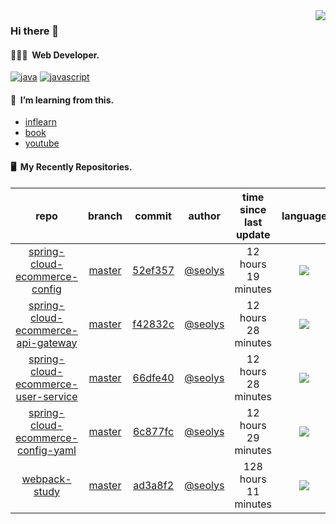<img align="right" src="https://github-readme-stats.vercel.app/api?username=seolys&show_icons=true&hide_title=true" />

### Hi there 👋

#### 🧑🏻‍💻&nbsp;&nbsp;Web Developer.

[![java](http://img.shields.io/badge/-java-black?style=flat-square&logo=)](#)
[![javascript](http://img.shields.io/badge/-javascript-darkgray?style=flat-square&logo=)](#)

<!--
**seolys/seolys** is a ✨ _special_ ✨ repository because its `README.md` (this file) appears on your GitHub profile.

Here are some ideas to get you started:

- 🔭 I’m currently working on ...
- 🌱 I’m currently learning ...
- 👯 I’m looking to collaborate on ...
- 🤔 I’m looking for help with ...
- 💬 Ask me about ...
- 📫 How to reach me: ...
- 😄 Pronouns: ...
- ⚡ Fun fact: ...
-->

#### 🌱&nbsp;&nbsp;I’m learning from this.

- [inflearn](https://github.com/seolys/TIL/blob/master/inflearn/inflearn.md)
- [book](https://github.com/seolys/TIL/blob/master/book/book.md)
- [youtube](https://github.com/seolys/TIL/blob/master/youtube/youtube.md)

#### 🖥&nbsp;&nbsp;My Recently Repositories.

| repo | branch | commit | author | time since last update | language |
|:---:|:---:|:---:|:---:|:---:|:---:|
| [spring-cloud-ecommerce-config](https://github.com/seolys/spring-cloud-ecommerce-config) | [master](https://github.com/seolys/spring-cloud-ecommerce-config/tree/master) |[52ef357](https://github.com/seolys/spring-cloud-ecommerce-config/commit/52ef3578bc6b241347a8b34a39ee56b2e8763009) | [@seolys](https://github.com/seolys) |12 hours 19 minutes | ![](https://img.shields.io/badge/language-Java-default.svg?style=flat-square)|
| [spring-cloud-ecommerce-api-gateway](https://github.com/seolys/spring-cloud-ecommerce-api-gateway) | [master](https://github.com/seolys/spring-cloud-ecommerce-api-gateway/tree/master) |[f42832c](https://github.com/seolys/spring-cloud-ecommerce-api-gateway/commit/f42832c0d3b16b1ece9190d7f481a6311633d056) | [@seolys](https://github.com/seolys) |12 hours 28 minutes | ![](https://img.shields.io/badge/language-Java-default.svg?style=flat-square)|
| [spring-cloud-ecommerce-user-service](https://github.com/seolys/spring-cloud-ecommerce-user-service) | [master](https://github.com/seolys/spring-cloud-ecommerce-user-service/tree/master) |[66dfe40](https://github.com/seolys/spring-cloud-ecommerce-user-service/commit/66dfe405bc55c5b43b6ac7b0877d33da76254347) | [@seolys](https://github.com/seolys) |12 hours 28 minutes | ![](https://img.shields.io/badge/language-Java-default.svg?style=flat-square)|
| [spring-cloud-ecommerce-config-yaml](https://github.com/seolys/spring-cloud-ecommerce-config-yaml) | [master](https://github.com/seolys/spring-cloud-ecommerce-config-yaml/tree/master) |[6c877fc](https://github.com/seolys/spring-cloud-ecommerce-config-yaml/commit/6c877fc16d62b9bf4cebf1600844169c2a4acc1f) | [@seolys](https://github.com/seolys) |12 hours 29 minutes | ![](https://img.shields.io/badge/language-unknown-default.svg?style=flat-square)|
| [webpack-study](https://github.com/seolys/webpack-study) | [master](https://github.com/seolys/webpack-study/tree/master) |[ad3a8f2](https://github.com/seolys/webpack-study/commit/ad3a8f286d9f6a7f3e39e6e5e2a251d552ace823) | [@seolys](https://github.com/seolys) |128 hours 11 minutes | ![](https://img.shields.io/badge/language-JavaScript-default.svg?style=flat-square)|


<!--
[![Tech Blog Badge](http://img.shields.io/badge/-Tech%20blog-black?style=flat-square&logo=github&link=https://zzsza.github.io/)](https://zzsza.github.io/) 
[![Linkedin Badge](https://img.shields.io/badge/-LinkedIn-blue?style=flat-square&logo=Linkedin&logoColor=white&link=https://www.linkedin.com/in/seong-yun-byeon-8183a8113/)](https://www.linkedin.com/in/seong-yun-byeon-8183a8113/) 
[![Youtube Badge](https://img.shields.io/badge/Youtube-ff0000?style=flat-square&logo=youtube&link=https://www.youtube.com/c/kyleschool)](https://www.youtube.com/c/kyleschool) 
[![Facebook Badge](https://img.shields.io/badge/-Facebook-1877f2?style=flat-square&logo=facebook&logoColor=white&link=https://www.facebook.com/zzsza)](https://www.facebook.com/zzsza) 
[![Instagram Badge](https://img.shields.io/badge/-Instagram-dd2a7b?style=flat-square&logo=instagram&logoColor=white&link=https://www.instagram.com/data.scientist/)](https://www.instagram.com/data.scientist/) 
[![Gmail Badge](https://img.shields.io/badge/-Gmail-d14836?style=flat-square&logo=Gmail&logoColor=white&link=mailto:snugyun01@gmail.com)](mailto:snugyun01@gmail.com)
-->

